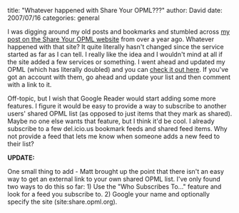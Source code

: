 
title: "Whatever happened with Share Your OPML???"
author: David
date: 2007/07/16
categories: general

I was digging around my old posts and bookmarks and stumbled across [my post on the Share Your OPML website](http://www.mohundro.com/blog/2006/05/10/SharingOPMLBandwagon.aspx) from over a year ago. Whatever happened with that site? It quite literally hasn't changed since the service started as far as I can tell. I really like the idea and I wouldn't mind at all if the site added a few services or something. I went ahead and updated my OPML (which has literally doubled) and you can [check it out here](http://share.opml.org/viewsharedfeeds/?user_id=2576). If you've got an account with them, go ahead and update your list and then comment with a link to it. 

Off-topic, but I wish that Google Reader would start adding some more features. I figure it would be easy to provide a way to subscribe to another users' shared OPML list (as opposed to just items that they mark as shared). Maybe no one else wants that feature, but I think it'd be cool. I already subscribe to a few del.icio.us bookmark feeds and shared feed items. Why not provide a feed that lets me know when someone adds a new feed to their list? 

**UPDATE:**

One small thing to add - Matt brought up the point that there isn't an easy way to get an external link to your own shared OPML list. I've only found two ways to do this so far: 1) Use the "Who Subscribes To..." feature and look for a feed you subscribe to. 2) Google your name and optionally specify the site (site:share.opml.org).

